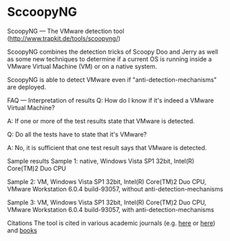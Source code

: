 # SccoopyNG
ScoopyNG — The VMware detection tool (http://www.trapkit.de/tools/scoopyng/)

ScoopyNG combines the detection tricks of Scoopy Doo and Jerry as well as some new techniques to determine if a current OS is running inside a VMware Virtual Machine (VM) or on a native system.

ScoopyNG is able to detect VMware even if "anti-detection-mechanisms" are deployed.


FAQ — Interpretation of results
Q: How do I know if it's indeed a VMware Virtual Machine?

A: If one or more of the test results state that VMware is detected.

Q: Do all the tests have to state that it's VMware?

A: No, it is sufficient that one test result says that VMware is detected.


Sample results
Sample 1: native, Windows Vista SP1 32bit, Intel(R) Core(TM)2 Duo CPU

Sample 2: VM, Windows Vista SP1 32bit, Intel(R) Core(TM)2 Duo CPU, VMware Workstation 6.0.4 build-93057, without anti-detection-mechanisms

Sample 3: VM, Windows Vista SP1 32bit, Intel(R) Core(TM)2 Duo CPU, VMware Workstation 6.0.4 build-93057, with anti-detection-mechanisms

Citations
The tool is cited in various academic journals (e.g. [here](https://scholar.google.de/scholar?q=scoopyng) or [here](https://scholar.google.de/scholar?q=trapkit.de/research/vmm)) and [books](https://www.google.com/search?tbm=bks&q=scoopyng)


